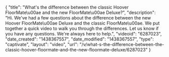 {
    "title": "What's the difference between the classic Hoover FloorMate\u00ae and the new FloorMate\u00ae Deluxe?",
    "description": "Hi. We've had a few questions about the difference between the new Hoover FloorMate\u00ae Deluxe and the classic FloorMate\u00ae. We put together a quick video to walk you through the differences. Let us know if you have any questions. We're always here to help.",
    "videoid": "6287023",
    "date_created": "1438367557",
    "date_modified": "1438367557",
    "type": "captivate",
    "layout": "video",
    "url": "\/v\/what-s-the-difference-between-the-classic-hoover-floormate-and-the-new-floormate-deluxe\/6287023"
}